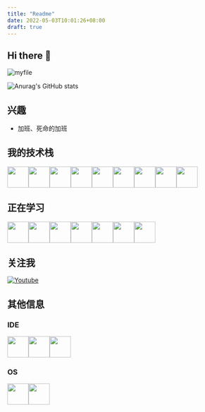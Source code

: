 ```yaml
---
title: "Readme"
date: 2022-05-03T10:01:26+08:00
draft: true
---
```


<!---
eshippole/eshippole is a ✨ special ✨ repository because its `README.md` (this file) appears on your GitHub profile.
You can click the Preview link to take a look at your changes.
--->

## Hi there 👋

![myfile](giphy.gif)

![Anurag's GitHub stats](https://github-readme-stats.vercel.app/api?username=xqk&show_icons=true)

## 兴趣
- 加班、死命的加班


## 我的技术栈
<img height="48" width="48" src="https://cdn.jsdelivr.net/npm/simple-icons@v5/icons/pytorch.svg" /><img height="48" width="48" src="https://cdn.jsdelivr.net/npm/simple-icons@v5/icons/tensorflow.svg" /><img height="48" width="48" src="https://cdn.jsdelivr.net/npm/simple-icons@v5/icons/python.svg" /><img height="48" width="48" src="https://cdn.jsdelivr.net/npm/simple-icons@v5/icons/numpy.svg" /><img height="48" width="48" src="https://cdn.jsdelivr.net/npm/simple-icons@v5/icons/scikitlearn.svg" /><img height="48" width="48" src="https://cdn.jsdelivr.net/npm/simple-icons@v5/icons/scipy.svg" /><img height="48" width="48" src="https://cdn.jsdelivr.net/npm/simple-icons@v5/icons/apachespark.svg" /><img height="48" width="48" src="https://cdn.jsdelivr.net/npm/simple-icons@v5/icons/postgresql.svg" /><img height="48" width="48" src="https://cdn.jsdelivr.net/npm/simple-icons@v5/icons/mysql.svg" />

## 正在学习
<img height="48" width="48" src="https://cdn.jsdelivr.net/npm/simple-icons@v5/icons/react.svg" /><img height="48" width="48" src="https://unpkg.com/simple-icons@v5/icons/cplusplus.svg" /><img height="48" width="48" src="https://cdn.jsdelivr.net/npm/simple-icons@v5/icons/docker.svg" /><img height="48" width="48" src="https://unpkg.com/simple-icons@v5/icons/kubernetes.svg" /><img height="48" width="48" src="https://unpkg.com/simple-icons@v5/icons/qiskit.svg" /><img height="48" width="48" src="https://cdn.jsdelivr.net/npm/simple-icons@v5/icons/amazonaws.svg" /><img height="48" width="48" src="https://cdn.jsdelivr.net/npm/simple-icons@v5/icons/heroku.svg" />

## 关注我
<a href="https://www.youtube.com/channel/UCTn7YZfc-wNDOcYf63Ocgjw">
  <img
    alt="Youtube"
    src="https://img.shields.io/badge/youtube-FF0000?logo=youtube&logoColor=white&style=for-the-badge"
  />
</a>


## 其他信息
### IDE
<img height="48" width="48" src="https://cdn.jsdelivr.net/npm/simple-icons@v5/icons/pycharm.svg" /><img height="48" width="48" src="https://cdn.jsdelivr.net/npm/simple-icons@v5/icons/clion.svg" /><img height="48" width="48" src="https://cdn.jsdelivr.net/npm/simple-icons@v5/icons/jupyter.svg" />
### OS
<img height="48" width="48" src="https://cdn.jsdelivr.net/npm/simple-icons@v5/icons/windows.svg" /><img height="48" width="48" src="https://cdn.jsdelivr.net/npm/simple-icons@v5/icons/ubuntu.svg" />


